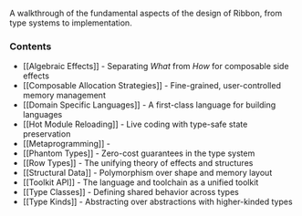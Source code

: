 A walkthrough of the fundamental aspects of the design of Ribbon, from type
systems to implementation.

### Contents

* [[Algebraic Effects]] - Separating *What* from *How* for composable side effects
* [[Composable Allocation Strategies]] - Fine-grained, user-controlled memory management
* [[Domain Specific Languages]] - A first-class language for building languages
* [[Hot Module Reloading]] - Live coding with type-safe state preservation
* [[Metaprogramming]] - 
* [[Phantom Types]] - Zero-cost guarantees in the type system
* [[Row Types]] - The unifying theory of effects and structures
* [[Structural Data]] - Polymorphism over shape and memory layout
* [[Toolkit API]] - The language and toolchain as a unified toolkit
* [[Type Classes]] - Defining shared behavior across types
* [[Type Kinds]] - Abstracting over abstractions with higher-kinded types